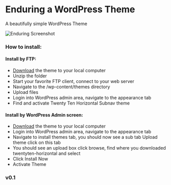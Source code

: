 # Enduring a WordPress Theme


A beautifully simple WordPress Theme

![Enduring Screenshot](http://i.imgur.com/AuDbJ0n.png)

### How to install:

#### Install by FTP:

 * [Download](https://github.com/tempvault/enduring-wp/archive/master.zip) the theme to your local computer
 * Unzip the folder
 * Start your favorite FTP client, connect to your web server
 * Navigate to the /wp-content/themes directory
 * Upload files
 * Login into WordPress admin area, navigate to the appearance tab
 * Find and activate Twenty Ten Horizontal Subnav theme

#### Install by WordPress Admin screen:

 * [Download](https://github.com/tempvault/enduring-wp/archive/master.zip) the theme to your local computer
 * Login into WordPress admin area, navigate to the appearance tab
 * Navigate to install themes tab, you should now see a sub tab Upload theme click on this tab
 * You should see an upload box click browse, find where you downloaded twentyten-horizontal and select
 * Click Install Now
 * Activate Theme

### v0.1